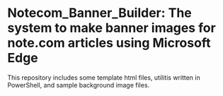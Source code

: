 # Notecom_Banner_Builder: The system to make banner images for note.com articles using Microsoft Edge

This repository includes some template html files, utilitis written in PowerShell, and sample background image files.
